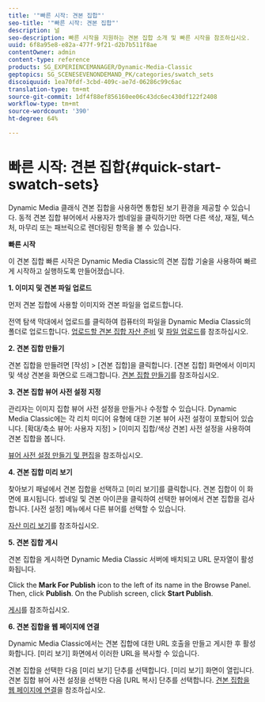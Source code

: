 ```yaml
---
title: '"빠른 시작: 견본 집합"'
seo-title: '"빠른 시작: 견본 집합"'
description: 널
seo-description: 빠른 시작을 지원하는 견본 집합 소개 및 빠른 시작을 참조하십시오.
uuid: 6f8a95e8-e82a-477f-9f21-d2b7b511f8ae
contentOwner: admin
content-type: reference
products: SG_EXPERIENCEMANAGER/Dynamic-Media-Classic
geptopics: SG_SCENESEVENONDEMAND_PK/categories/swatch_sets
discoiquuid: 1ea70fdf-3cbd-409c-ae7d-06286c99c6ac
translation-type: tm+mt
source-git-commit: 1df4f88ef856160ee06c43dc6ec430df122f2408
workflow-type: tm+mt
source-wordcount: '390'
ht-degree: 64%

---
```



# 빠른 시작: 견본 집합{#quick-start-swatch-sets}

Dynamic Media 클래식 견본 집합을 사용하면 통합된 보기 환경을 제공할 수 있습니다. 동적 견본 집합 뷰어에서 사용자가 썸네일을 클릭하기만 하면 다른 색상, 재질, 텍스처, 마무리 또는 패브릭으로 렌더링된 항목을 볼 수 있습니다.

**빠른 시작**

이 견본 집합 빠른 시작은 Dynamic Media Classic의 견본 집합 기술을 사용하여 빠르게 시작하고 실행하도록 만들어졌습니다.

**1. 이미지 및 견본 파일 업로드**

먼저 견본 집합에 사용할 이미지와 견본 파일을 업로드합니다.

전역 탐색 막대에서 업로드를 클릭하여 컴퓨터의 파일을 Dynamic Media Classic의 폴더로 업로드합니다. [업로드할 견본 집합 자산 준비](preparing-swatch-set-assets-upload.md#preparing-swatch-set-assets-for-upload) 및 [파일 업로드](uploading-files.md#uploading-your-files)를 참조하십시오.

**2. 견본 집합 만들기**

견본 집합을 만들려면 [작성] > [견본 집합]을 클릭합니다. [견본 집합] 화면에서 이미지 및 색상 견본을 화면으로 드래그합니다. [견본 집합 만들기](creating-swatch-set.md#creating-a-swatch-set)를 참조하십시오.

**3. 견본 집합 뷰어 사전 설정 지정**

관리자는 이미지 집합 뷰어 사전 설정을 만들거나 수정할 수 있습니다. Dynamic Media Classic에는 각 리치 미디어 유형에 대한 기본 뷰어 사전 설정이 포함되어 있습니다. [확대/축소 뷰어: 사용자 지정] > [이미지 집합/색상 견본] 사전 설정을 사용하여 견본 집합을 봅니다.

[뷰어 사전 설정 만들기 및 편집](application-setup.md#adding-and-editing-viewer-presets)을 참조하십시오.

**4. 견본 집합 미리 보기**

찾아보기 패널에서 견본 집합을 선택하고 [미리 보기]를 클릭합니다. 견본 집합이 이 화면에 표시됩니다. 썸네일 및 견본 아이콘을 클릭하여 선택한 뷰어에서 견본 집합을 검사합니다. [사전 설정] 메뉴에서 다른 뷰어를 선택할 수 있습니다.

[자산 미리 보기](previewing-asset.md#previewing-an-asset)를 참조하십시오.

**5. 견본 집합 게시**

견본 집합을 게시하면 Dynamic Media Classic 서버에 배치되고 URL 문자열이 활성화됩니다.

Click the **Mark For Publish** icon to the left of its name in the Browse Panel. Then, click **Publish**. On the Publish screen, click **Start Publish**.

[게시](publishing-files.md#publishing-files)를 참조하십시오.

**6. 견본 집합을 웹 페이지에 연결**

Dynamic Media Classic에서는 견본 집합에 대한 URL 호출을 만들고 게시한 후 활성화합니다. [미리 보기] 화면에서 이러한 URL을 복사할 수 있습니다.

견본 집합을 선택한 다음 [미리 보기] 단추를 선택합니다. [미리 보기] 화면이 열립니다. 견본 집합 뷰어 사전 설정을 선택한 다음 [URL 복사] 단추를 선택합니다. [견본 집합을 웹 페이지에 연결](linking-swatch-set-web-page.md#linking-a-swatch-set-to-a-web-page)을 참조하십시오.
